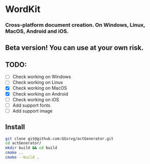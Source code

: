 # WordKit
### Cross-platform document creation. On Windows, Linux, MacOS, Android and iOS.

## Beta version! You can use at your own risk.

## TODO:
- [ ] Check working on Windows
- [ ] Check working on Linux
- [x] Check working on MacOS
- [x] Check working on Android
- [ ] Check working on iOS
- [ ] Add support fonts
- [ ] Add support image

## Install
```bash
git clone git@github.com:GGsrvg/actGenerator.git
cd actGenerator/
mkdir build && cd build
cmake ..
cmake --build .
```
